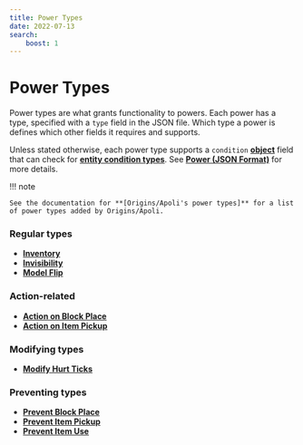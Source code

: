 ```yaml
---
title: Power Types
date: 2022-07-13
search:
    boost: 1
---
```


#   Power Types

Power types are what grants functionality to powers. Each power has a type, specified with a `type` field in the JSON file. Which type a power is defines which other fields it requires and supports.

Unless stated otherwise, each power type supports a `condition` **[object]** field that can check for **[entity condition types]**. See **[Power (JSON Format)]** for more details.

!!! note

    See the documentation for **[Origins/Apoli's power types]** for a list of power types added by Origins/Apoli.


### Regular types

* [**Inventory**](power_types/inventory.md)
* [**Invisibility**](power_types/invisibility.md)
* [**Model Flip**](power_types/model_flip.md)


### Action-related

* [**Action on Block Place**](power_types/action_on_block_place.md)
* [**Action on Item Pickup**](power_types/action_on_item_pickup.md)


### Modifying types

* [**Modify Hurt Ticks**](power_types/modify_hurt_ticks.md)


### Preventing types

* [**Prevent Block Place**](power_types/prevent_block_place.md)
* [**Prevent Item Pickup**](power_types/prevent_item_pickup.md)
* [**Prevent Item Use**](power_types/prevent_item_use.md)



[object]: https://origins.readthedocs.io/en/latest/types/data_types/object
[entity condition types]: https://origins.readthedocs.io/en/latest/types/entity_condition_types
[Power (JSON Format)]: https://origins.readthedocs.io/en/latest/json/power
[Origins/Apoli's power types]: https://origins.readthedocs.io/en/latest/types/power_types
